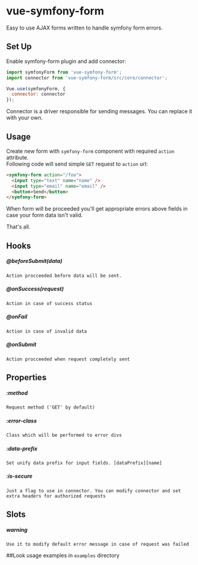 # vue-symfony-form
Easy to use AJAX forms written to handle symfony form errors.

## Set Up
Enable symfony-form plugin and add connector:
```javascript
import symfonyForm from 'vue-symfony-form';
import connector from 'vue-symfony-form/src/core/connector';

Vue.use(symfonyForm, {
  connector: connector
});
```

Connector is a driver responsible for sending messages. You can replace it with your own.

## Usage
Create new form with `symfony-form` component with required `action` attribute. <br>
Following code will send simple `GET` request to `action` url:
```html
<symfony-form action="/foo">
  <input type="text" name="name" />
  <input type="email" name="email" />
  <button>Send</button>
</symfony-form>
```
When form will be proceeded you'll get appropriate errors above fields in case your form data isn't valid.

That's all.

## Hooks
##### @beforeSubmit(data)
    Action procceeded before data will be sent.
##### @onSuccess(request)
    Action in case of success status
##### @onFail
    Action in case of invalid data
##### @onSubmit
    Action procceeded when request completely sent
    
## Properties
##### :method
    Request method ('GET' by default)
##### :error-class
    Class which will be performed to error divs
##### :data-prefix
    Set unify data prefix for input fields. [dataPrefix][name]
##### :is-secure
    Just a flag to use in connector. You can modify connector and set extra headers for authorized requests

## Slots
##### warning
    Use it to modify default error message in case of request was failed

##Look usage examples in `examples` directory